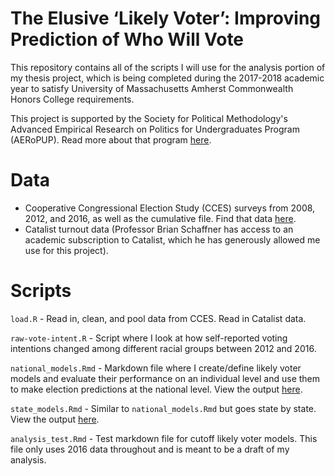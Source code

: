# The Elusive ‘Likely Voter’: Improving Prediction of Who Will Vote

This repository contains all of the scripts I will use for the analysis portion of my thesis project, which is being completed during the 2017-2018 academic year to satisfy University of Massachusetts Amherst Commonwealth Honors College requirements. 

This project is supported by the Society for Political Methodology's Advanced Empirical Research on Politics for Undergraduates Program (AERoPUP). Read more about that program [here](https://www.cambridge.org/core/membership/spm/about-us/awards/advanced-empirical-research-on-politics-for-undergraduates-program-aeropup).

# Data

* Cooperative Congressional Election Study (CCES) surveys from 2008, 2012, and 2016, as well as the cumulative file. Find that data [here](https://cces.gov.harvard.edu/).
* Catalist turnout data (Professor Brian Schaffner has access to an academic subscription to Catalist, which he has generously allowed me use for this project).

# Scripts

`load.R` - Read in, clean, and pool data from CCES. Read in Catalist data.

`raw-vote-intent.R` - Script where I look at how self-reported voting intentions changed among different racial groups between 2012 and 2016.

`national_models.Rmd` - Markdown file where I create/define likely voter models and evaluate their performance on an individual level and use them to make election predictions at the national level. View the output [here](https://github.com/AnthonyRentsch/thesis_LikelyVoters/blob/master/national_models.md).

`state_models.Rmd` - Similar to `national_models.Rmd` but goes state by state. View the output [here](https://github.com/AnthonyRentsch/thesis_LikelyVoters/blob/master/state_models.md).

`analysis_test.Rmd` - Test markdown file for cutoff likely voter models. This file only uses 2016 data throughout and is meant to be a draft of my analysis.